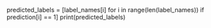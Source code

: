 predicted_labels = [label_names[i] for i in range(len(label_names)) if prediction[i] == 1]
print(predicted_labels)
